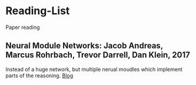 # Reading-List
Paper reading
## Neural Module Networks: Jacob Andreas, Marcus Rohrbach, Trevor Darrell, Dan Klein, 2017
Instead of a huge network, but multiple nerual moudles which implement parts of the reasoning.
[Blog](https://bair.berkeley.edu/blog/2017/06/20/learning-to-reason-with-neural-module-networks/)

